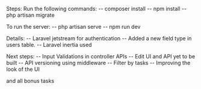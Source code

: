 Steps:
Run the following commands:
    -- composer install
    -- npm install
    -- php artisan migrate

To run the server:
    -- php artisan serve
    -- npm run dev


Details:
-- Laravel jetstream for authentication
-- Added a new field type in users table.
-- Laravel inertia used


Next steps:
-- Input Validations in controller APIs
-- Edit UI and API yet to be built
-- API versioning using middleware
-- Filter by tasks
-- Improving the look of the UI

and all bonus tasks